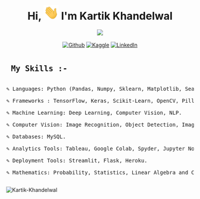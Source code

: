 <h1 align="center">Hi, <img src="https://github.com/Kartik-Khandelwal/Kartik-Khandelwal/blob/main/hi.gif" width="40px" /> I'm Kartik Khandelwal</h1>


<p align="center">
  <a href="https://github.com/Kartik-Khandelwal"> <img src="https://readme-typing-svg.herokuapp.com?color=%2336BCF7&duration=3000&lines=Kaggle+2x+Expert;Deep+Learning+Specialized;Computer+Vision;Natural+Language+Processing;Curious+about+AI"></a>
</p>

<p align="center">
   <a href="https://github.com/Kartik-Khandelwal?tab=repositories">
    <img alt="Github" title="Github Profile" href="https://github.com/Kartik-Khandelwal?tab=repositories" src="https://img.shields.io/badge/Github-Repositories-blue"></a>

  
  <a href="https://www.kaggle.com/kartik2khandelwal/code">
    <img alt="Kaggle" title="Kaggle Profile" href="https://www.kaggle.com/kartik2khandelwal/code" src="https://img.shields.io/badge/Kaggle-Notebooks-blue"></a>
  
  
  <a href="https://www.linkedin.com/in/kartik-khandelwal-7347161ab/">
    <img alt="LinkedIn" title="LinkedIn Profile" href="https://www.linkedin.com/in/kartik-khandelwal-7347161ab/" src="https://img.shields.io/badge/LinkedIn-Profile-blue"></a>
  
<pre>
<h2> My Skills :- </h2>
✎ Languages: Python (Pandas, Numpy, Sklearn, Matplotlib, Seaborn, Plotly)

✎ Frameworks : TensorFlow, Keras, Scikit-Learn, OpenCV, Pillow.

✎ Machine Learning: Deep Learning, Computer Vision, NLP.

✎ Computer Vision: Image Recognition, Object Detection, Image Segmentation.

✎ Databases: MySQL.

✎ Analytics Tools: Tableau, Google Colab, Spyder, Jupyter Notebook, VS Code.

✎ Deployment Tools: Streamlit, Flask, Heroku.

✎ Mathematics: Probability, Statistics, Linear Algebra and Calculus.

</pre>

<p align="centre"><img src="https://github-readme-stats-five-lyart.vercel.app/api?username=Kartik-Khandelwal&show_icons=true" alt="Kartik-Khandelwal" /> </p>
